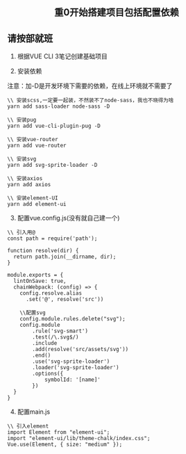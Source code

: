 <h2 align='center'>重0开始搭建项目包括配置依赖</h2>

## 请按部就班

1. 根据VUE CLI 3笔记创建基础项目

2. 安装依赖

注意：加-D是开发环境下需要的依赖，在线上环境就不需要了

```
\\ 安装scss,一定要一起装，不然装不了node-sass，我也不晓得为啥
yarn add sass-loader node-sass -D

\\ 安装pug
yarn add vue-cli-plugin-pug -D

\\ 安装vue-router
yarn add vue-router

\\ 安装svg
yarn add svg-sprite-loader -D

\\ 安装axios
yarn add axios

\\ 安装element-UI
yarn add element-ui

```

3. 配置vue.config.js(没有就自己建一个)

```
\\ 引入用@
const path = require('path');

function resolve(dir) {
  return path.join(__dirname, dir);
}

module.exports = {
  lintOnSave: true,
  chainWebpack: (config) => {
    config.resolve.alias
      .set('@', resolve('src'))

    \\配置svg
    config.module.rules.delete("svg");
    config.module
        .rule('svg-smart')
        .test(/\.svg$/)
        .include
        .add(resolve('src/assets/svg'))
        .end()
        .use('svg-sprite-loader')
        .loader('svg-sprite-loader')
        .options({
            symbolId: '[name]'
        })
  }
}
```

4. 配置main.js

```
\\ 引入element
import Element from "element-ui";
import "element-ui/lib/theme-chalk/index.css";
Vue.use(Element, { size: "medium" });

```